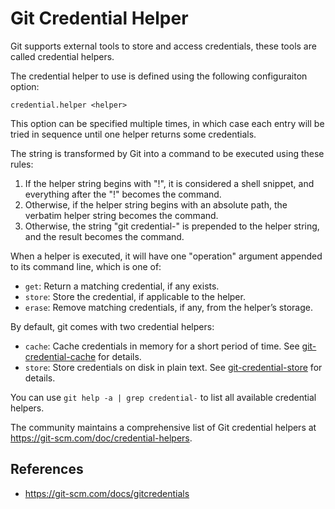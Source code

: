 # Git Credential Helper

Git supports external tools to store and access credentials, these tools are called credential helpers.

The credential helper to use is defined using the following configuraiton option:

```
credential.helper <helper>
```

This option can be specified multiple times, in which case each entry will be tried in sequence until one helper returns some credentials.

The string is transformed by Git into a command to be executed using these rules:

1. If the helper string begins with "!", it is considered a shell snippet, and everything  after the "!" becomes the command.
2. Otherwise, if the helper string begins with an absolute path, the verbatim helper string becomes the command.
3. Otherwise, the string "git credential-" is prepended to the helper string, and the result becomes the command.

When a helper is executed, it will have one "operation" argument appended to its command line, which is one of:

- `get`: Return a matching credential, if any exists.
- `store`: Store the credential, if applicable to the helper.
- `erase`: Remove matching credentials, if any, from the helper’s storage.

By default, git comes with two credential helpers:

- `cache`: Cache credentials in memory for a short period of time. See [git-credential-cache](git/credential-cache) for details.
- `store`: Store credentials on disk in plain text. See [git-credential-store](git/credential-store) for details.

You can use `git help -a | grep credential-` to list all available credential helpers.

The community maintains a comprehensive list of Git credential helpers at https://git-scm.com/doc/credential-helpers.

## References

- https://git-scm.com/docs/gitcredentials
